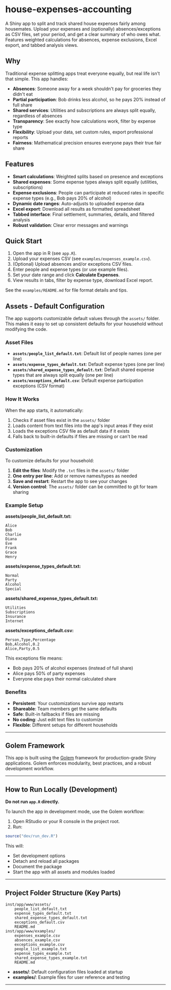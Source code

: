 # house-expenses-accounting

A Shiny app to split and track shared house expenses fairly among housemates. Upload your expenses and (optionally) absences/exceptions as CSV files, set your period, and get a clear summary of who owes what. Features weighted calculations for absences, expense exclusions, Excel export, and tabbed analysis views.

## Why

Traditional expense splitting apps treat everyone equally, but real life isn't that simple. This app handles:

- **Absences**: Someone away for a week shouldn't pay for groceries they didn't eat
- **Partial participation**: Bob drinks less alcohol, so he pays 20% instead of full share
- **Shared services**: Utilities and subscriptions are always split equally, regardless of absences
- **Transparency**: See exactly how calculations work, filter by expense type
- **Flexibility**: Upload your data, set custom rules, export professional reports
- **Fairness**: Mathematical precision ensures everyone pays their true fair share

## Features

- **Smart calculations**: Weighted splits based on presence and exceptions
- **Shared expenses**: Some expense types always split equally (utilities, subscriptions)
- **Expense exclusions**: People can participate at reduced rates in specific expense types (e.g., Bob pays 20% of alcohol)
- **Dynamic date ranges**: Auto-adjusts to uploaded expense data
- **Excel export**: Download all results as formatted spreadsheet
- **Tabbed interface**: Final settlement, summaries, details, and filtered analysis
- **Robust validation**: Clear error messages and warnings

## Quick Start

1. Open the app in R (see `app.R`).
2. Upload your expenses CSV (see `examples/expenses_example.csv`).
3. (Optional) Upload absences and/or exceptions CSV files.
4. Enter people and expense types (or use example files).
5. Set your date range and click **Calculate Expenses**.
6. View results in tabs, filter by expense type, download Excel report.

See the `examples/README.md` for file format details and tips.

## Assets - Default Configuration

The app supports customizable default values through the `assets/` folder. This makes it easy to set up consistent defaults for your household without modifying the code.

### Asset Files

- **`assets/people_list_default.txt`**: Default list of people names (one per line)
- **`assets/expense_types_default.txt`**: Default expense types (one per line)  
- **`assets/shared_expense_types_default.txt`**: Default shared expense types that are always split equally (one per line)
- **`assets/exceptions_default.csv`**: Default expense participation exceptions (CSV format)

### How It Works

When the app starts, it automatically:
1. Checks if asset files exist in the `assets/` folder
2. Loads content from text files into the app's input areas if they exist
3. Loads the exceptions CSV file as default data if it exists
4. Falls back to built-in defaults if files are missing or can't be read

### Customization

To customize defaults for your household:

1. **Edit the files**: Modify the `.txt` files in the `assets/` folder
2. **One entry per line**: Add or remove names/types as needed
3. **Save and restart**: Restart the app to see your changes
4. **Version control**: The `assets/` folder can be committed to git for team sharing

### Example Setup

**assets/people_list_default.txt:**
```
Alice
Bob
Charlie
Diana
Eve
Frank
Grace
Henry
```

**assets/expense_types_default.txt:**
```
Normal
Party
Alcohol
Special
```

**assets/shared_expense_types_default.txt:**
```
Utilities
Subscriptions
Insurance
Internet
```

**assets/exceptions_default.csv:**
```
Person,Type,Percentage
Bob,Alcohol,0.2
Alice,Party,0.5
```

This exceptions file means:
- Bob pays 20% of alcohol expenses (instead of full share)  
- Alice pays 50% of party expenses
- Everyone else pays their normal calculated share

### Benefits

- **Persistent**: Your customizations survive app restarts
- **Shareable**: Team members get the same defaults
- **Safe**: Built-in fallbacks if files are missing
- **No coding**: Just edit text files to customize
- **Flexible**: Different setups for different households

---

## Golem Framework

This app is built using the [Golem](https://engineering-shiny.org/golem.html) framework for production-grade Shiny applications. Golem enforces modularity, best practices, and a robust development workflow.

---

## How to Run Locally (Development)

**Do not run `app.R` directly.**

To launch the app in development mode, use the Golem workflow:

1. Open RStudio or your R console in the project root.
2. Run:

```r
source("dev/run_dev.R")
```

This will:
- Set development options
- Detach and reload all packages
- Document the package
- Start the app with all assets and modules loaded

---

## Project Folder Structure (Key Parts)

```
inst/app/www/assets/
    people_list_default.txt
    expense_types_default.txt
    shared_expense_types_default.txt
    exceptions_default.csv
    README.md
inst/app/www/examples/
    expenses_example.csv
    absences_example.csv
    exceptions_example.csv
    people_list_example.txt
    expense_types_example.txt
    shared_expense_types_example.txt
    README.md
```

- **assets/**: Default configuration files loaded at startup
- **examples/**: Example files for user reference and testing

---